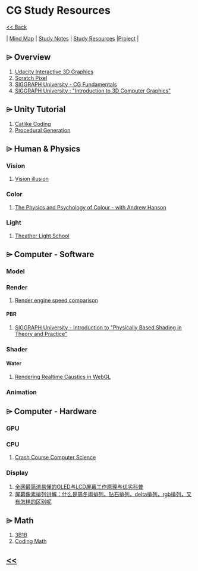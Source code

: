 # CG Study Resources

[<< Back](https://cosimaxr.github.io/Blog)

| [Mind Map](https://cosimaxr.github.io/Blog/CG_MindMap)  | [Study Notes](https://cosimaxr.github.io/Blog/CG_StudyNotes) | [Study Resources](https://cosimaxr.github.io/Blog/CG_StudyResources) |[Project](https://cosimaxr.github.io/Blog/CG) |

## ⌲ Overview
1. [Udacity Interactive 3D Graphics](https://classroom.udacity.com/courses/cs291) 
2. [Scratch Pixel](https://www.scratchapixel.com/index.php?redirect) 
3. [SIGGRAPH University - CG Fundamentals](https://www.youtube.com/watch?v=7Hn5qUmL-Q8) 
4. [SIGGRAPH University : "Introduction to 3D Computer Graphics"](https://www.youtube.com/watch?v=zxQjlIViRBE)


## ⌲ Unity Tutorial
1. [Catlike Coding](https://catlikecoding.com/unity/tutorials/)
2. [Procedural Generation](https://www.youtube.com/channel/UCifiUB82IZ6kCkjNXN8dwsQ)


## ⌲ Human & Physics
### Vision
1. [Vision illusion](http://www.ritsumei.ac.jp/~akitaoka/index-e.html) 

### Color
1. [The Physics and Psychology of Colour - with Andrew Hanson](https://www.youtube.com/watch?v=af78RPi6ayE&list=RDLVaf78RPi6ayE&start_radio=1&rv=af78RPi6ayE&t=206) 

### Light
1. [Theather Light School](https://www.lightingschool.eu/knowledge-center/) 


## ⌲ Computer - Software

### Model

### Render
1. [Render engine speed comparison](https://www.youtube.com/watch?v=myg-VbapLno)

#### PBR
1. [SIGGRAPH University - Introduction to "Physically Based Shading in Theory and Practice"](https://www.youtube.com/watch?v=j-A0mwsJRmk&t=1880s)

### Shader

#### Water
1. [Rendering Realtime Caustics in WebGL
](https://medium.com/@evanwallace/rendering-realtime-caustics-in-webgl-2a99a29a0b2c)

### Animation


## ⌲ Computer - Hardware
### GPU
### CPU
1. [Crash Course Computer Science]()

### Display
1. [全网最简洁易懂的OLED与LCD屏幕工作原理与优劣科普](https://www.bilibili.com/video/BV1Wz411B7Tf/?spm_id_from=333.788.videocard.0) 
2. [屏幕像素排列讲解：什么是周冬雨排列，钻石排列，delta排列，rgb排列，又有怎样的区别呢](https://www.bilibili.com/video/BV1dA411t7f3/?spm_id_from=333.788.videocard.4) 


## ⌲ Math
1. [3B1B](https://www.3blue1brown.com/) 
2. [Coding Math](https://www.youtube.com/channel/UCF6F8LdCSWlRwQm_hfA2bcQ)


## [<<](https://cosimaxr.github.io/Blog/CG)

